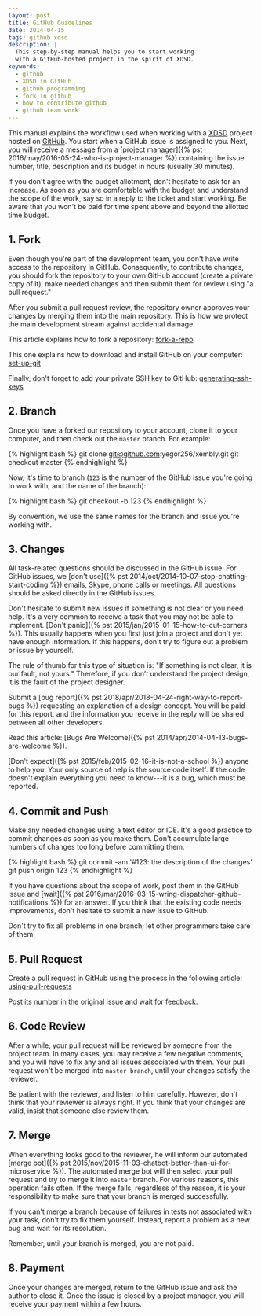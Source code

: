 ```yaml
---
layout: post
title: GitHub Guidelines
date: 2014-04-15
tags: github xdsd
description: |
  This step-by-step manual helps you to start working
  with a GitHub-hosted project in the spirit of XDSD.
keywords:
  - github
  - XDSD in GitHub
  - github programming
  - fork in github
  - how to contribute github
  - github team work
---
```


This manual explains the workflow used when working with a [XDSD](http://www.xdsd.org)
project hosted
on [GitHub](http://www.github.com). You start when a GitHub issue is
assigned to you. Next, you will receive a message from a
[project manager]({% pst 2016/may/2016-05-24-who-is-project-manager %})
containing the issue number, title, description and its budget in hours (usually
30 minutes).

If you don't agree with the budget allotment, don't hesitate to ask for an
increase. As soon as you are comfortable with the budget and understand the
scope of the work, say so in a reply to the ticket and start working. Be aware
that you won't be paid for time spent above and beyond the allotted time budget.

<!--more-->

## 1. Fork

Even though you're part of the development team, you don't have write access to
the repository in GitHub. Consequently, to contribute changes, you should fork
the repository to your own GitHub account (create a private copy of it), make
needed changes and then submit them for review using "a pull request."

After you submit a pull request review, the repository owner approves your
changes by merging them into the main repository. This is how we protect the
main development stream against accidental damage.

This article explains how to fork a repository:
[fork-a-repo](https://help.github.com/articles/fork-a-repo)

This one explains how to download and install GitHub on your computer:
[set-up-git](https://help.github.com/articles/set-up-git)

Finally, don't forget to add your private SSH key to GitHub:
[generating-ssh-keys](https://help.github.com/articles/generating-ssh-keys)

## 2. Branch

Once you have a forked our repository to your account, clone it to your
computer, and then check out the `master` branch. For example:

{% highlight bash %}
git clone git@github.com:yegor256/xembly.git
git checkout master
{% endhighlight %}

Now, it's time to branch (`123` is the number of the GitHub issue you're going
to work with, and the name of the branch):

{% highlight bash %}
git checkout -b 123
{% endhighlight %}

By convention, we use the same names for the branch and issue you're working
with.

## 3. Changes

All task-related questions should be discussed in the GitHub issue. For GitHub
issues, we [don't use]({% pst 2014/oct/2014-10-07-stop-chatting-start-coding %})
emails, Skype, phone calls or meetings. All questions
should be asked directly in the GitHub issues.

Don't hesitate to submit new issues if something is not clear or you need help.
It's a very common to receive a task that you may not be able to implement.
[Don't panic]({% pst 2015/jan/2015-01-15-how-to-cut-corners %}).
This usually happens when you first just join a project and don't
yet have enough information. If this happens, don't try to figure out a problem
or issue by yourself.

The rule of thumb for this type of situation is: "If something is not clear, it
is our fault, not yours." Therefore, if you don’t understand the project design,
it is the fault of the project designer.

Submit a [bug report]({% pst 2018/apr/2018-04-24-right-way-to-report-bugs %})
requesting an explanation of a design concept. You will be
paid for this report, and the information you receive in the reply will be
shared between all other developers.

Read this article: [Bugs Are Welcome]({% pst 2014/apr/2014-04-13-bugs-are-welcome %}).

[Don't expect]({% pst 2015/feb/2015-02-16-it-is-not-a-school %})
anyone to help you. Your only source of help is the source code
itself. If the code doesn't explain everything  you need to know---it is a
bug, which must be reported.

## 4. Commit and Push

Make any needed changes using a text editor or IDE. It's a good practice to
commit changes as soon as you make them. Don't accumulate large numbers of
changes too long before committing them.

{% highlight bash %}
git commit -am '#123: the description of the changes'
git push origin 123
{% endhighlight %}

If you have questions about the scope of work, post them in the GitHub issue and
[wait]({% pst 2016/mar/2016-03-15-wring-dispatcher-github-notifications %})
for an answer. If you think that the existing code needs improvements,
don't hesitate to submit a new issue to GitHub.

Don't try to fix all problems in one branch; let other programmers take care of
them.

## 5. Pull Request

Create a pull request in GitHub using the process in the following article:
[using-pull-requests](https://help.github.com/articles/using-pull-requests)

Post its number in the original issue and wait for feedback.

## 6. Code Review

After a while, your pull request will be reviewed by someone from the project
team. In many cases, you may receive a few negative comments, and you will have
to fix any and all issues associated with them. Your pull request won't be
merged into `master branch`, until your changes satisfy the reviewer.

Be patient with the reviewer, and listen to him carefully. However, don't think
that your reviewer is always right. If you think that your changes are valid,
insist that someone else review them.

## 7. Merge

When everything looks good to the reviewer, he will inform our automated
[merge bot]({% pst 2015/nov/2015-11-03-chatbot-better-than-ui-for-microservice %}).
The automated merge bot will then select your pull request and try to merge
it into `master` branch. For various reasons, this operation fails often. If the
merge fails, regardless of the reason, it is your responsibility to make sure
that your branch is merged successfully.

If you can't merge a branch because of failures in tests not associated with
your task, don't try to fix them yourself. Instead, report a problem as a new
bug and wait for its resolution.

Remember, until your branch is merged, you are not paid.

## 8. Payment

Once your changes are merged, return to the GitHub issue and ask the author to
close it. Once the issue is closed by a project manager, you will receive your
payment within a few hours.
